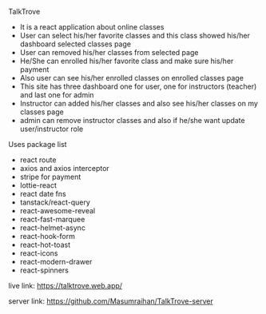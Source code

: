 TalkTrove

* It is a react application about online classes
* User can select his/her favorite classes and this class showed his/her dashboard selected classes page
* User can removed his/her classes from selected page
* He/She can enrolled his/her favorite class and make sure his/her payment 
* Also user can see his/her enrolled classes on enrolled classes page
* This site has three dashboard one for user, one for instructors (teacher) and last one for admin
* Instructor can added his/her classes and also see his/her classes on my classes page
* admin can remove instructor classes and also if he/she want update user/instructor role

Uses package list
* react route 
* axios and axios interceptor
* stripe for payment
* lottie-react
* react date fns
* tanstack/react-query
* react-awesome-reveal
* react-fast-marquee
* react-helmet-async
* react-hook-form
* react-hot-toast
* react-icons
* react-modern-drawer
* react-spinners

live link: https://talktrove.web.app/ 

server link: https://github.com/Masumraihan/TalkTrove-server